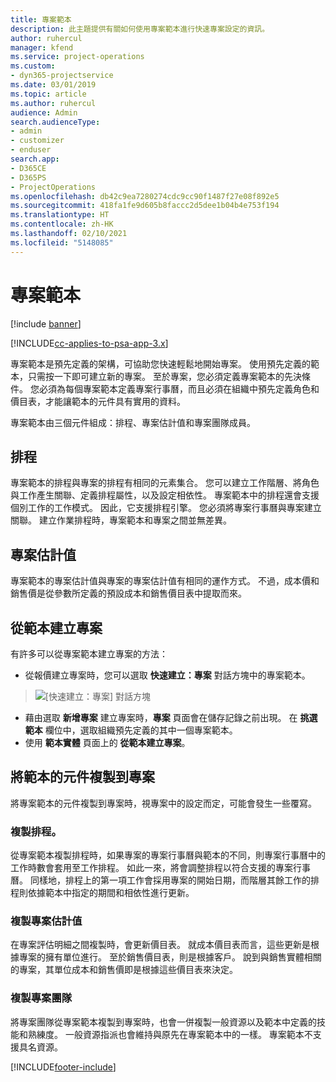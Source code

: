 ```yaml
---
title: 專案範本
description: 此主題提供有關如何使用專案範本進行快速專案設定的資訊。
author: ruhercul
manager: kfend
ms.service: project-operations
ms.custom:
- dyn365-projectservice
ms.date: 03/01/2019
ms.topic: article
ms.author: ruhercul
audience: Admin
search.audienceType:
- admin
- customizer
- enduser
search.app:
- D365CE
- D365PS
- ProjectOperations
ms.openlocfilehash: db42c9ea7280274cdc9cc90f1487f27e08f892e5
ms.sourcegitcommit: 418fa1fe9d605b8faccc2d5dee1b04b4e753f194
ms.translationtype: HT
ms.contentlocale: zh-HK
ms.lasthandoff: 02/10/2021
ms.locfileid: "5148085"
---
```

# <a name="project-templates"></a>專案範本 

[!include [banner](../includes/psa-now-project-operations.md)]

[!INCLUDE[cc-applies-to-psa-app-3.x](../includes/cc-applies-to-psa-app-3x.md)]

專案範本是預先定義的架構，可協助您快速輕鬆地開始專案。 使用預先定義的範本，只需按一下即可建立新的專案。 至於專案，您必須定義專案範本的先決條件。 您必須為每個專案範本定義專案行事曆，而且必須在組織中預先定義角色和價目表，才能讓範本的元件具有實用的資料。

專案範本由三個元件組成：排程、專案估計值和專案團隊成員。

## <a name="schedule"></a>排程

專案範本的排程與專案的排程有相同的元素集合。 您可以建立工作階層、將角色與工作產生關聯、定義排程屬性，以及設定相依性。 專案範本中的排程還會支援個別工作的工作模式。 因此，它支援排程引擎。 您必須將專案行事曆與專案建立關聯。 建立作業排程時，專案範本和專案之間並無差異。

## <a name="project-estimates"></a>專案估計值

專案範本的專案估計值與專案的專案估計值有相同的運作方式。 不過，成本價和銷售價是從參數所定義的預設成本和銷售價目表中提取而來。

## <a name="creating-a-project-from-a-template"></a>從範本建立專案
 
有許多可以從專案範本建立專案的方法：

- 從報價建立專案時，您可以選取 **快速建立：專案** 對話方塊中的專案範本。

> ![[快速建立：專案] 對話方塊](media/project-11.png)

- 藉由選取 **新增專案** 建立專案時，**專案** 頁面會在儲存記錄之前出現。 在 **挑選範本** 欄位中，選取組織預先定義的其中一個專案範本。
- 使用 **範本實體** 頁面上的 **從範本建立專案**。

## <a name="copying-components-of-template-to-project"></a>將範本的元件複製到專案

將專案範本的元件複製到專案時，視專案中的設定而定，可能會發生一些覆寫。

### <a name="copying-the-schedule"></a>複製排程。

從專案範本複製排程時，如果專案的專案行事曆與範本的不同，則專案行事曆中的工作時數會套用至工作排程。 如此一來，將會調整排程以符合支援的專案行事曆。 同樣地，排程上的第一項工作會採用專案的開始日期，而階層其餘工作的排程則依據範本中指定的期間和相依性進行更新。 

### <a name="copying-project-estimates"></a>複製專案估計值 

在專案評估明細之間複製時，會更新價目表。 就成本價目表而言，這些更新是根據專案的擁有單位進行。 至於銷售價目表，則是根據客戶。 說到與銷售實體相關的專案，其單位成本和銷售價即是根據這些價目表來決定。

### <a name="copying-a-project-team"></a>複製專案團隊

將專案團隊從專案範本複製到專案時，也會一併複製一般資源以及範本中定義的技能和熟練度。 一般資源指派也會維持與原先在專案範本中的一樣。 專案範本不支援具名資源。


[!INCLUDE[footer-include](../includes/footer-banner.md)]